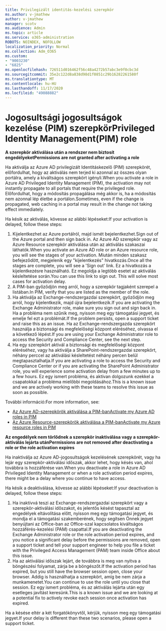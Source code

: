 ```yaml
---
title: Privilegizált identitás-kezelési szerepkör
ms.author: v-jmathew
author: v-jmathew
manager: scotv
ms.audience: Admin
ms.topic: article
ms.service: o365-administration
ROBOTS: NOINDEX, NOFOLLOW
localization_priority: Normal
ms.collection: Adm_O365
ms.custom:
- "9003230"
- "6825"
ms.openlocfilehash: 726511d016462f56c48a4272b57abc3e9f0cbc3d
ms.sourcegitcommit: 35e2c122d8a838d98d1f0851c29b16282261580f
ms.translationtype: MT
ms.contentlocale: hu-HU
ms.lasthandoff: 11/17/2020
ms.locfileid: "49088882"
---
```

# <a name="privileged-identity-managementpim-role"></a><span data-ttu-id="663cf-102">Jogosultsági jogosultságok kezelése (PIM) szerepkör</span><span class="sxs-lookup"><span data-stu-id="663cf-102">Privileged Identity Management(PIM) role</span></span>

<span data-ttu-id="663cf-103">**A szerepkör aktiválása után a rendszer nem biztosít engedélyeket**</span><span class="sxs-lookup"><span data-stu-id="663cf-103">**Permissions are not granted after activating a role**</span></span>

<span data-ttu-id="663cf-104">Ha aktiválja az Azure AD privilegizált Identitáskezelő (PIM) szerepkörét, előfordulhat, hogy az aktiválás nem terjed ki azonnal az összes olyan portálra, amely a kiváltságos szerepkört igényli.</span><span class="sxs-lookup"><span data-stu-id="663cf-104">When you activate a role in Azure AD Privileged Identity Management (PIM), the activation may not instantly propagate to all portals that require the privileged role.</span></span> <span data-ttu-id="663cf-105">Előfordulhat, hogy a módosítás propagálása még akkor is, ha a módosítás nem azonnal lép életbe a portálon.</span><span class="sxs-lookup"><span data-stu-id="663cf-105">Sometimes, even if the change is propagated, web caching in a portal may result in the change not taking effect immediately.</span></span>

<span data-ttu-id="663cf-106">Ha késik az aktiválás, kövesse az alábbi lépéseket:</span><span class="sxs-lookup"><span data-stu-id="663cf-106">If your activation is delayed, follow these steps:</span></span>

1. <span data-ttu-id="663cf-107">Kijelentkezhet az Azure portálról, majd ismét bejelentkezhet.</span><span class="sxs-lookup"><span data-stu-id="663cf-107">Sign out of the Azure portal and then sign back in.</span></span> <span data-ttu-id="663cf-108">Az Azure AD szerepkör vagy az Azure Resource szerepkör aktiválása után az aktiválás szakaszai láthatók.</span><span class="sxs-lookup"><span data-stu-id="663cf-108">When you activate an Azure AD role or an Azure resource role, you will see the stages of your activation.</span></span> <span data-ttu-id="663cf-109">Miután minden szakasz befejeződött, megjelenik egy "kijelentkezés" hivatkozás.</span><span class="sxs-lookup"><span data-stu-id="663cf-109">Once all the stages are complete, you will see a 'Sign out' link.</span></span> <span data-ttu-id="663cf-110">Ez a hivatkozás a kijelentkezésre használható. Ez megoldja a legtöbb esetet az aktiválás késleltetése során.</span><span class="sxs-lookup"><span data-stu-id="663cf-110">You can use this link to sign out. This will solve most cases for activation delay.</span></span>
2. <span data-ttu-id="663cf-111">A PIM-ban győződjön meg arról, hogy a szerepkör tagjaként szerepel a listában.</span><span class="sxs-lookup"><span data-stu-id="663cf-111">In PIM, verify that you are listed as the member of the role.</span></span>
3. <span data-ttu-id="663cf-112">Ha aktiválja az Exchange-rendszergazdai szerepkört, győződjön meg arról, hogy kijelentkezik, majd újra bejelentkezik.</span><span class="sxs-lookup"><span data-stu-id="663cf-112">If you are activating the Exchange Administrator role, make sure you sign out and sign back in.</span></span> <span data-ttu-id="663cf-113">Ha a probléma nem szűnik meg, nyisson meg egy támogatási jegyet, és emelje fel ezt a problémát.</span><span class="sxs-lookup"><span data-stu-id="663cf-113">If the problem persists, open a support ticket and raise this as an issue.</span></span> <span data-ttu-id="663cf-114">Ha az Exchange-rendszergazda szerepkört használja a biztonsági és megfelelőségi központ eléréséhez, olvassa el a következő lépést.</span><span class="sxs-lookup"><span data-stu-id="663cf-114">If you are using your Exchange Administrator role to access the Security and Compliance Center, see the next step.</span></span>
4. <span data-ttu-id="663cf-115">Ha egy szerepkört aktivál a biztonsági és megfelelőségi központ eléréséhez, vagy ha aktiválja a SharePoint-rendszergazdai szerepkört, néhány perccel az aktiválási késleltetést néhány percen belül megtapasztalhatja.</span><span class="sxs-lookup"><span data-stu-id="663cf-115">If you are activating a role to access the Security and Compliance Center or if you are activating the SharePoint Administrator role, you will experience some activation delay from a few minutes up to a few hours.</span></span> <span data-ttu-id="663cf-116">Ez egy ismert probléma, és aktívan dolgozunk ezekkel a csapatokkal a probléma mielőbbi megoldásához.</span><span class="sxs-lookup"><span data-stu-id="663cf-116">This is a known issue and we are actively working with these teams to resolve this issue as soon as possible.</span></span>

<span data-ttu-id="663cf-117">További információ:</span><span class="sxs-lookup"><span data-stu-id="663cf-117">For more information, see:</span></span>

- [<span data-ttu-id="663cf-118">Az Azure AD-szerepkörök aktiválása a PIM-ban</span><span class="sxs-lookup"><span data-stu-id="663cf-118">Activate my Azure AD roles in PIM</span></span>](https://docs.microsoft.com/azure/active-directory/privileged-identity-management/pim-how-to-activate-role?WT.mc_id=Portal-Microsoft_Azure_Support "https://docs.microsoft.com/azure/active-directory/privileged-identity-management/pim-how-to-activate-role?wt.mc_id=portal-microsoft_azure_support")
- [<span data-ttu-id="663cf-119">Az Azure Resource-szerepkörök aktiválása a PIM-ban</span><span class="sxs-lookup"><span data-stu-id="663cf-119">Activate my Azure resource roles in PIM</span></span>](https://docs.microsoft.com/azure/active-directory/privileged-identity-management/pim-resource-roles-activate-your-roles?WT.mc_id=Portal-Microsoft_Azure_Support "https://docs.microsoft.com/azure/active-directory/privileged-identity-management/pim-resource-roles-activate-your-roles?wt.mc_id=portal-microsoft_azure_support")

<span data-ttu-id="663cf-120">**Az engedélyek nem törlődnek a szerepkör inaktiválása vagy a szerepkör-aktiválás lejárta után**</span><span class="sxs-lookup"><span data-stu-id="663cf-120">**Permissions are not removed after deactivating a role or the role activation expires**</span></span>

<span data-ttu-id="663cf-121">Ha inaktiválja az Azure AD-jogosultságok kezelésének szerepkörét, vagy ha lejár egy szerepkör-aktiválási időszak, akkor lehet, hogy késés van, ahol továbbra is hozzáférése van.</span><span class="sxs-lookup"><span data-stu-id="663cf-121">When you deactivate a role in Azure AD Privileged Identity Management or when a role activation period expires, there might be a delay where you continue to have access.</span></span>

<span data-ttu-id="663cf-122">Ha késik a deaktiválása, kövesse az alábbi lépéseket:</span><span class="sxs-lookup"><span data-stu-id="663cf-122">If your deactivation is delayed, follow these steps:</span></span>

1. <span data-ttu-id="663cf-123">Ha inaktívvá teszi az Exchange-rendszergazdai szerepkört vagy a szerepkör-aktiválási időszakot, és jelentős késést tapasztal az engedélyek eltávolítása előtt, nyisson meg egy támogatási jegyet, és mondja el a támogatási szakemberének, hogy segítsen Önnek jegyet benyújtani az Office-ban az Office-szal kapcsolatos kiváltságos hozzáférés-kezelési (PAM) csapattal.</span><span class="sxs-lookup"><span data-stu-id="663cf-123">If you are deactivating the Exchange Administrator role or the role activation period expires, and you notice a significant delay before the permissions are removed, open a support ticket and tell your support engineer to help you file a ticket with the Privileged Access Management (PAM) team inside Office about this issue.</span></span>
2. <span data-ttu-id="663cf-124">Ha az aktiválási időszak lejárt, de továbbra is meg van nyitva a böngészési folyamat, zárja be a böngészőt.</span><span class="sxs-lookup"><span data-stu-id="663cf-124">If the activation period has expired, but you still have the browser session open, close your browser.</span></span> <span data-ttu-id="663cf-125">Addig is használhatja a szerepkört, amíg be nem zárja a munkamenetet.</span><span class="sxs-lookup"><span data-stu-id="663cf-125">You can continue to use the role until you close that session.</span></span> <span data-ttu-id="663cf-126">Ez egy ismert probléma, és az aktiválás lejárta után egy esetleges javítást keresünk.</span><span class="sxs-lookup"><span data-stu-id="663cf-126">This is a known issue and we are looking at a potential fix to actively revoke each session once activation has expired.</span></span>

<span data-ttu-id="663cf-127">Ha a késése eltér a két forgatókönyvtől, kérjük, nyisson meg egy támogatási jegyet.</span><span class="sxs-lookup"><span data-stu-id="663cf-127">If your delay is different than these two scenarios, please open a support ticket.</span></span>
